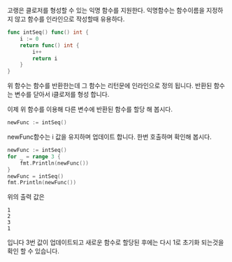 고랭은 클로저를 형성할 수 있는 익명 함수를 지원한다.
익명함수는 함수이름을 지정하지 않고 함수를 인라인으로 작성할때 유용하다.

```go
func intSeq() func() int {
    i := 0
    return func() int {
        i++
        return i
    }
}
```

위 함수는 함수를 반환한는데 그 함수는 리턴문에 인라인으로 정의 됩니다.
반환된 함수는 변수를 닫아서 i클로저를 형성 합니다.

이제 위 함수를 이용해 다른 변수에 반환된 함수를 할당 해 봅시다.
```go
newFunc := intSeq()
```
newFunc함수는 i 값을 유지하며 업데이트 합니다.
한번 호출하며 확인해 봅시다.

```go
newFunc := intSeq()
for _ = range 3 {
	fmt.Println(newFunc())
}
newFunc = intSeq()
fmt.Println(newFunc())
```
위의 출력 값은
```
1
2
3
1
```
입니다 3번 값이 업데이트되고 새로운 함수로 할당된 후에는 다시 1로 초기화 되는것을 확인 할 수 있습니다.